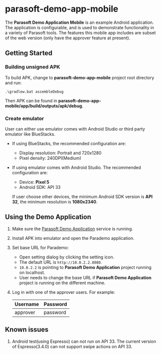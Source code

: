 # parasoft-demo-app-mobile
The **Parasoft Demo Application Mobile** is an example Android application. The application is configurable, and is used to demonstrate functionality in a variety of Parasoft tools. The features this mobile app includes are subset of the web version (only have the approver feature at present).

## Getting Started

### Building unsigned APK
To build APK, change to **parasoft-demo-app-mobile** project root directory and run:
```
.\gradlew.bat assembleDebug
```
Then APK can be found in **parasoft-demo-app-mobile/app/build/outputs/apk/debug**.

### Create emulator
User can either use emulator comes with Android Studio or third party emulator like BlueStacks.
- If using BlueStacks, the recommended configuration are:
    - Display resolution: Portrait and 720x1280
    - Pixel density: 240DPI(Medium)
- If using emulator comes with Android Studio. The recommended configuration are:
    - Device: **Pixel 5**
    - Android SDK: API 33

  If user choose other devices, the minimum Android SDK version is **API 32**, the minimum resolution is **1080x2340**.

## Using the Demo Application
1. Make sure the [Parasoft Demo Application](https://github.com/parasoft/parasoft-demo-app) service is running.
2. Install APK into emulator and open the Parademo application.
3. Set base URL for Parademo:
    - Open setting dialog by clicking the setting icon.
    - The default URL is `http://10.0.2.2.8080`.
    - `10.0.2.2` is pointing to **Parasoft Demo Application** project running on localhost.
    - User needs to change the base URL if **Parasoft Demo Application** project is running on the different machine.
4. Log in with one of the approver users. For example:

   | Username | Password |
   |----------|----------|
   | approver | password |

## Known issues

1. Android test(using Espresso) can not run on API 33. The current version of Espresso(3.4.0) can not support swipe actions on API 33.